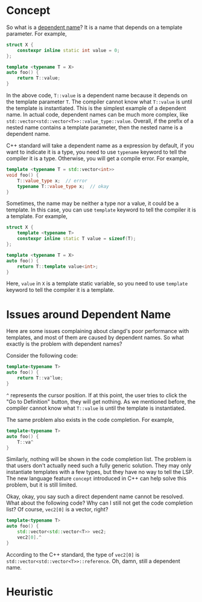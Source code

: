 # Concept

So what is a [dependent name](https://en.cppreference.com/w/cpp/language/dependent_name)? It is a name that depends on a template parameter. For example, 

```cpp
struct X {
    constexpr inline static int value = 0;
};

template <typename T = X>
auto foo() {
    return T::value;
}
```

In the above code, `T::value` is a dependent name because it depends on the template parameter `T`. The compiler cannot know what `T::value` is until the template is instantiated. This is the simplest example of a dependent name. In actual code, dependent names can be much more complex, like `std::vector<std::vector<T>>::value_type::value`. Overall, if the prefix of a nested name contains a template parameter, then the nested name is a dependent name.

C++ standard will take a dependent name as a expression by default, if you want to indicate it is a type, you need to use `typename` keyword to tell the compiler it is a type. Otherwise, you will get a compile error. For example, 

```cpp
template <typename T = std::vector<int>>
void foo() {
    T::value_type x;  // error
    typename T::value_type x;  // okay
}
```

Sometimes, the name may be neither a type nor a value, it could be a template. In this case, you can use `template` keyword to tell the compiler it is a template. For example, 

```cpp
struct X {
    template <typename T>
    constexpr inline static T value = sizeof(T);
};

template <typename T = X>
auto foo() {
    return T::template value<int>;
}
```

Here, `value` in `X` is a template static variable, so you need to use `template` keyword to tell the compiler it is a template.

# Issues around Dependent Name

Here are some issues complaining about clangd's poor performance with templates, and most of them are caused by dependent names. So what exactly is the problem with dependent names?

Consider the following code:

```cpp
template<typename T>
auto foo() {
    return T::va^lue;
}
```

`^` represents the cursor position. If at this point, the user tries to click the "Go to Definition" button, they will get nothing. As we mentioned before, the compiler cannot know what `T::value` is until the template is instantiated.

The same problem also exists in the code completion. For example, 

```cpp
template<typename T>
auto foo() {
    T::va^
}
```

Similarly, nothing will be shown in the code completion list. The problem is that users don't actually need such a fully generic solution. They may only instantiate templates with a few types, but they have no way to tell the LSP. The new language feature `concept` introduced in C++ can help solve this problem, but it is still limited.

Okay, okay, you say such a direct dependent name cannot be resolved. What about the following code? Why can I still not get the code completion list? Of course, `vec2[0]` is a vector, right?

```cpp
template<typename T>
auto foo() {
    std::vector<std::vector<T>> vec2;
    vec2[0].^
}
```

According to the C++ standard, the type of `vec2[0]` is `std::vector<std::vector<T>>::reference`. Oh, damn, still a dependent name.

# Heuristic

